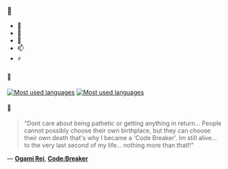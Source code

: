 ### 👋

- 🔭
- 🌱
- 💬
- 📫
- ⚡

#### 🧏

[![Most used languages](https://github-readme-stats-aynah.vercel.app/api/top-langs/?username=aynh&theme=solarized-dark&langs_count=6&layout=compact&hide_title=true)](https://github.com/anuraghazra/github-readme-stats#gh-dark-mode-only)
[![Most used languages](https://github-readme-stats-aynah.vercel.app/api/top-langs/?username=aynh&theme=solarized-light&langs_count=6&layout=compact&hide_title=true)](https://github.com/anuraghazra/github-readme-stats#gh-light-mode-only)

#### 💬

> "Dont care about being pathetic or getting anything in return... People cannot possibly choose their own birthplace, but they can choose their own death that's why I became a 'Code Breaker'.  Im still alive... to the very last second of my life... nothing more than that!!"

&mdash; [**Ogami Rei**](https://myanimelist.net/character.php?q=Ogami%20Rei&cat=character), [**Code:Breaker**](https://myanimelist.net/search/all?q=Code%3ABreaker&cat=all)
